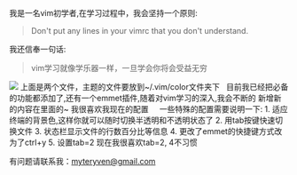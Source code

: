 我是一名vim初学者,在学习过程中，我会坚持一个原则:
> Don't put any lines in your vimrc that you don't understand.

我还信奉一句话: 
> vim学习就像学乐器一样，一旦学会你将会受益无穷

<img src='https://i.loli.net/2018/04/02/5ac2124b67b22.png'>
上面是两个文件，主题的文件要放到~/.vim/color文件夹下  
目前我已经把必备的功能都添加了,还有一个emmet插件,随着对vim学习的深入,我会不断的
新增新的内容在里面的~   
我很喜欢我现在的配置    
一些特殊的配置需要说明一下: 
1. 适应终端的背景色,这样你就可以随时切换半透明和不透明状态了
2. 用tab按键快速切换文件
3. 状态栏显示文件的行数百分比等信息
4. 更改了emmet的快捷键方式改为了ctrl+y
5. 设置tab=2 现在我很喜欢tab=2, 4不习惯   
  
有问题请联系我：myteryven@gmail.com
